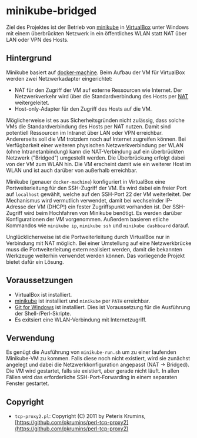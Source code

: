 # minikube-bridged

Ziel des Projektes ist der Betrieb von [minikube](https://github.com/kubernetes/minikube "minikube") in [VirtualBox](https://www.virtualbox.org/) unter Windows mit einem überbrückten Netzwerk in ein öffentliches WLAN statt NAT über LAN oder VPN des Hosts.  

## Hintergrund

Minikube basiert auf [docker-machine](https://github.com/docker/machine). Beim Aufbau der VM für VirtualBox werden zwei Netzwerkadapter eingerichtet:

* NAT für den Zugriff der VM auf externe Ressourcen wie Internet. Der Netzwerkverkehr wird über die Standardverbindung des Hosts per [NAT](https://de.wikipedia.org/wiki/Netzwerkadress%C3%BCbersetzung) weitergeleitet.
* Host-only-Adapter für den Zugriff des Hosts auf die VM.

Möglicherweise ist es aus Sicherheitsgründen nicht zulässig, dass solche VMs die Standardverbindung des Hosts per NAT nutzen. Damit sind potentiell Ressourcen im Intranet über LAN oder VPN erreichbar. Andererseits soll die VM trotzdem noch auf Internet zugreifen können. Bei Verfügbarkeit einer weiteren physischen Netzwerkverbindung per WLAN (ohne Intranetanbindung) kann die NAT-Verbindung auf ein überbrückten Netzwerk ("Bridged") umgestellt werden. Die Überbrückung erfolgt dabei von der VM zum WLAN hin. Die VM erscheint damit wie ein weiterer Host im WLAN und ist auch darüber von außerhalb erreichbar.

Minikube (genauer `docker-machine`) konfiguriert in VirtualBox eine Portweiterleitung für den SSH-Zugriff der VM. Es wird dabei ein freier Port auf `localhost` gewählt, welche auf den SSH-Port 22 der VM weiterleitet. Der Mechanismus wird vermutlich verwendet, damit bei wechselnder IP-Adresse der VM (DHCP!) ein fester Zugriffspunkt vorhanden ist. Der SSH-Zugriff wird beim Hochfahren von Minikube benötigt. Es werden darüber Konfigurationen der VM vorgenommen. Außerdem basieren etliche Kommandos wie `minikube ip`, `minikube ssh` und `minikube dashboard` darauf.

Unglücklicherweise ist die Portweiterleitung durch VirtualBox nur in Verbindung mit NAT möglich. Bei einer Umstellung auf eine Netzwerkbrücke muss die Portweiterleitung extern realisiert werden, damit die bekannten Werkzeuge weiterhin verwendet werden können. Das vorliegende Projekt bietet dafür ein Lösung.

## Voraussetzungen
* VirtualBox ist installiert.
* [minikube](https://github.com/kubernetes/minikube "minikube") ist installiert und `minikube` per `PATH` erreichbar.
* [Git for Windows](https://git-scm.com/download/win) ist installiert. Dies ist Voraussetzung für die Ausführung der Shell-/Perl-Skripte.
* Es exitsiert eine WLAN-Verbindung mit Internetzugriff.

## Verwendung
Es genügt die Ausführung von `minikube-run.sh` um zu einer laufenden Minikube-VM zu kommen. Falls diese noch nicht existiert, wird sie zunächst angelegt und dabei die Netzwerkkonfiguration angepasst (NAT -> Bridged). Die VM wird gestartet, falls sie existiert, aber gerade nicht läuft. In allen Fällen wird das erforderliche SSH-Port-Forwarding in einem separaten Fenster gestartet. 

## Copyright
* `tcp-proxy2.pl`: Copyright (C) 2011 by Peteris Krumins, [https://github.com/pkrumins/perl-tcp-proxy2](https://github.com/pkrumins/perl-tcp-proxy2)
